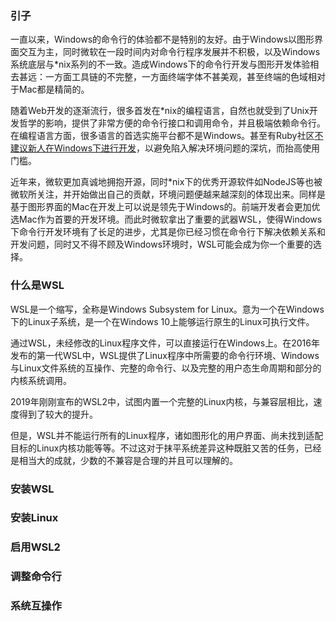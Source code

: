  ### 引子

一直以来，Windows的命令行的体验都不是特别的友好。由于Windows以图形界面交互为主，同时微软在一段时间内对命令行程序发展并不积极，以及Windows系统底层与*nix系列的不一致。造成Windows下的命令行开发与图形开发体验相去甚远：一方面工具链的不完整，一方面终端字体不甚美观，甚至终端的色域相对于Mac都是精简的。

随着Web开发的逐渐流行，很多首发在*nix的编程语言，自然也就受到了Unix开发哲学的影响，提供了非常方便的命令行接口和调用命令，并且极端依赖命令行。在编程语言方面，很多语言的首选实施平台都不是Windows。甚至有Ruby社区[不建议新人在Windows下进行开发](https://ruby-china.org/topics/1020)，以避免陷入解决环境问题的深坑，而抬高使用门槛。

近年来，微软更加真诚地拥抱开源，同时*nix下的优秀开源软件如NodeJS等也被微软所关注，并开始做出自己的贡献，环境问题便越来越深刻的体现出来。同样是基于图形界面的Mac在开发上可以说是领先于Windows的。前端开发者会更加优选Mac作为首要的开发环境。而此时微软拿出了重要的武器WSL，使得Windows下命令行开发环境有了长足的进步，尤其是你已经习惯在命令行下解决依赖关系和开发问题，同时又不得不顾及Windows环境时，WSL可能会成为你一个重要的选择。

### 什么是WSL 

WSL是一个缩写，全称是Windows Subsystem for Linux。意为一个在Windows下的Linux子系统，是一个在Windows 10上能够运行原生的Linux可执行文件。

通过WSL，未经修改的Linux程序文件，可以直接运行在Windows上。在2016年发布的第一代WSL中，WSL提供了Linux程序中所需要的命令行环境、Windows与Linux文件系统的互操作、完整的命令行、以及完整的用户态生命周期和部分的内核系统调用。

2019年刚刚宣布的WSL2中，试图内置一个完整的Linux内核，与兼容层相比，速度得到了较大的提升。

但是，WSL并不能运行所有的Linux程序，诸如图形化的用户界面、尚未找到适配目标的Linux内核功能等等。不过这对于抹平系统差异这种既脏又苦的任务，已经是相当大的成就，少数的不兼容是合理的并且可以理解的。

### 安装WSL

### 安装Linux

### 启用WSL2

### 调整命令行

### 系统互操作